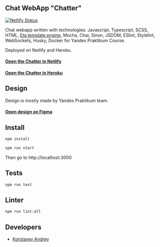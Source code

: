 ## Chat WebApp "Chatter"
[![Netlify Status](https://api.netlify.com/api/v1/badges/c411f49f-311a-494c-9e62-d5956d191ebf/deploy-status)](https://app.netlify.com/sites/chat-akkord/deploys)

Chat webapp written with technologies: Javascript, Typescript, SCSS, HTML, [Eta template engine](https://eta.js.org/), Mocha, Chai, Sinon, JSDOM, ESlint, Stylelint, WebSockets, Husky, Docker for Yandex Praktikum Course.

Deployed on Netlify and Heroku.
#### [Open the Chatter in Netlify](https://chat-akkord.netlify.app)
#### [Open the Chatter in Heroku](https://chat-ter.herokuapp.com)

## Design
Design is mostly made by Yandex Praktikum team.
#### [Open design on Figma](https://www.figma.com/file/0pcmyXQ35mcDQsMLJcPMk9/ChatAkkord?node-id=0%3A1)

## Install
<a name="install"></a>
<a name="installstart"></a>
```sh
npm install
```

```sh
npm run start
```

Then go to http://localhost:3000

## Tests
<a name="install"></a>
<a name="installstart"></a>
```sh
npm run test
```

## Linter
<a name="install"></a>
<a name="installstart"></a>
```sh
npm run lint:all
```

## Developers
<a name="developers"></a>

- [Korotayev Andrey](https://github.com/a-k-kord)
